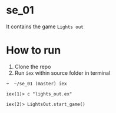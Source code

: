 # se_01
It contains the game `Lights out`

# How to run

1. Clone the repo
2. Run `iex` within source folder in terminal

```
➜  ~/se_01 (master) iex

iex(1)> c "lights_out.ex"

iex(2)> LightsOut.start_game()
```
